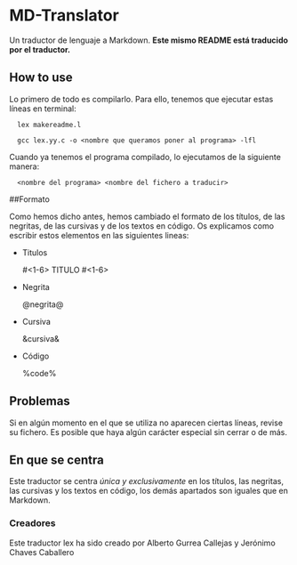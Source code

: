 # MD-Translator
Un traductor de lenguaje a Markdown. **Este mismo README está traducido por el traductor.**

## How to use
Lo primero de todo es compilarlo. Para ello, tenemos que ejecutar estas líneas en terminal:

```
  lex makereadme.l

  gcc lex.yy.c -o <nombre que queramos poner al programa> -lfl
```

Cuando ya tenemos el programa compilado, lo ejecutamos de la siguiente manera:

```
  <nombre del programa> <nombre del fichero a traducir>
```

##Formato

Como hemos dicho antes, hemos cambiado el formato de los títulos, de las negritas, de las cursivas y de los textos en código. Os explicamos como escribir estos elementos en las siguientes lineas:

  * Titulos

    \#<1-6> TITULO \#<1-6>

  * Negrita

    @negrita@

  * Cursiva

    \&cursiva\&

  * Código

    %code%

## Problemas

Si en algún momento en el que se utiliza no aparecen ciertas líneas, revise su fichero. Es posible que haya algún carácter especial sin cerrar o de más.

## En que se centra

Este traductor se centra *única y exclusivamente* en los títulos, las negritas, las cursivas y los textos en código, los demás apartados son iguales que en Markdown.

### Creadores

Este traductor lex ha sido creado por Alberto Gurrea Callejas y Jerónimo Chaves Caballero
